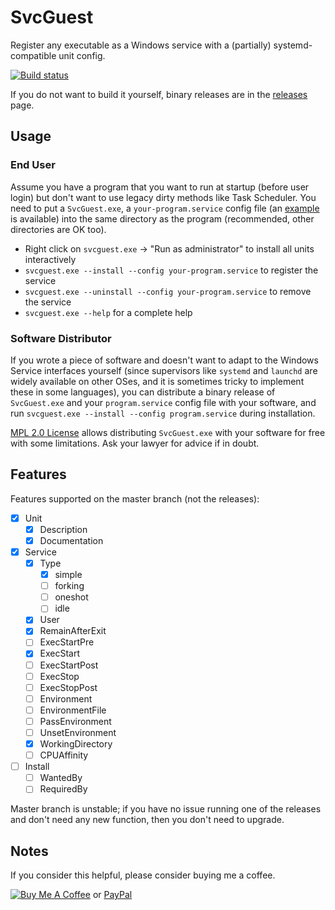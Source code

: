 # SvcGuest

Register any executable as a Windows service with a (partially) systemd-compatible unit config.

[![Build status](https://dev.azure.com/nekomimiswitch/General/_apis/build/status/SvcGuest)](https://dev.azure.com/nekomimiswitch/General/_build/latest?definitionId=2)

If you do not want to build it yourself, binary releases are in the [releases](https://github.com/Jamesits/SvcGuest/releases) page.

## Usage

### End User

Assume you have a program that you want to run at startup (before user login) but don't want to use legacy dirty methods like Task Scheduler. You need to put a `SvcGuest.exe`, a `your-program.service` config file (an [example](examples/) is available) into the same directory as the program (recommended, other directories are OK too).

* Right click on `svcguest.exe` -> "Run as administrator" to install all units interactively
* `svcguest.exe --install --config your-program.service` to register the service
* `svcguest.exe --uninstall --config your-program.service` to remove the service
* `svcguest.exe --help` for a complete help

### Software Distributor

If you wrote a piece of software and doesn't want to adapt to the Windows Service interfaces yourself (since supervisors like `systemd` and `launchd` are widely available on other OSes, and it is sometimes tricky to implement these in some languages), you can distribute a binary release of `SvcGuest.exe` and your `program.service` config file with your software, and run `svcguest.exe --install --config program.service` during installation.

[MPL 2.0 License](LICENSE) allows distributing `SvcGuest.exe` with your software for free with some limitations. Ask your lawyer for advice if in doubt.

## Features

Features supported on the master branch (not the releases):

* [x] Unit
    * [x] Description
    * [x] Documentation
* [x] Service
    * [x] Type
        * [x] simple
        * [ ] forking
        * [ ] oneshot
        * [ ] idle
    * [x] User
    * [x] RemainAfterExit
    * [ ] ExecStartPre
    * [x] ExecStart
    * [ ] ExecStartPost
    * [ ] ExecStop
    * [ ] ExecStopPost
    * [ ] Environment
    * [ ] EnvironmentFile
    * [ ] PassEnvironment
    * [ ] UnsetEnvironment
    * [x] WorkingDirectory
    * [ ] CPUAffinity
* [ ] Install
    * [ ] WantedBy
    * [ ] RequiredBy
    
Master branch is unstable; if you have no issue running one of the releases and don't need any new function, then you don't need to upgrade.

## Notes

If you consider this helpful, please consider buying me a coffee.

[![Buy Me A Coffee](https://www.buymeacoffee.com/assets/img/custom_images/orange_img.png)](https://www.buymeacoffee.com/Jamesits) or [PayPal](https://paypal.me/Jamesits)
